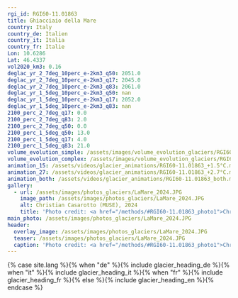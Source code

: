 ```yaml
---
rgi_id: RGI60-11.01863
title: Ghiacciaio della Mare
country: Italy
country_de: Italien
country_it: Italia
country_fr: Italie
Lon: 10.6286
Lat: 46.4337
vol2020_km3: 0.16
deglac_yr_2_7deg_10perc_e-2km3_q50: 2051.0
deglac_yr_2_7deg_10perc_e-2km3_q17: 2045.0
deglac_yr_2_7deg_10perc_e-2km3_q83: 2061.0
deglac_yr_1_5deg_10perc_e-2km3_q50: nan
deglac_yr_1_5deg_10perc_e-2km3_q17: 2052.0
deglac_yr_1_5deg_10perc_e-2km3_q83: nan
2100_perc_2_7deg_q17: 0.0
2100_perc_2_7deg_q83: 2.0
2100_perc_2_7deg_q50: 0.0
2100_perc_1_5deg_q50: 13.0
2100_perc_1_5deg_q17: 4.0
2100_perc_1_5deg_q83: 21.0
volume_evolution_simple: /assets/images/volume_evolution_glaciers/RGI60-11.01863_simple_en.png
volume_evolution_complex: /assets/images/volume_evolution_glaciers/RGI60-11.01863_complex_en.png
animation_15: /assets/videos/glacier_animations/RGI60-11.01863_+1.5°C.mp4
animation_27: /assets/videos/glacier_animations/RGI60-11.01863_+2.7°C.mp4
animation_both: /assets/videos/glacier_animations/RGI60-11.01863_both.mp4
gallery:
  - url: /assets/images/photos_glaciers/LaMare_2024.JPG
    image_path: /assets/images/photos_glaciers/LaMare_2024.JPG
    alt: Christian Casarotto (MUSE), 2024
    title: 'Photo credit: <a href="/methods/#RGI60-11.01863_photo1">Christian Casarotto (MUSE), 2024</a>'
main_photo: /assets/images/photos_glaciers/LaMare_2024.JPG
header:
  overlay_image: /assets/images/photos_glaciers/LaMare_2024.JPG
  teaser: /assets/images/photos_glaciers/LaMare_2024.JPG
  caption: 'Photo credit: <a href="/methods/#RGI60-11.01863_photo1">Christian Casarotto (MUSE), 2024</a>'
---
```

{% case site.lang %}{% when "de" %}{% include glacier_heading_de %}{% when "it" %}{% include glacier_heading_it %}{% when "fr" %}{% include glacier_heading_fr %}{% else %}{% include glacier_heading_en %}{% endcase %}